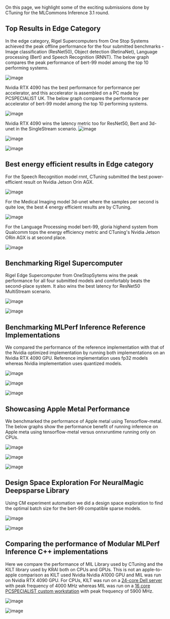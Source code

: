 On this page, we highlight some of the exciting submissions done by CTuning for the MLCommons Inference 3.1 round.

## Top Results in Edge Category

In the edge category, Rigel Supercomputers from One Stop Systems achieved the peak offline performance for the four submitted benchmarks - Image classification (ResNet50), Object detection (RetinaNet), Language processing (Bert) and Speech Recognition (RNNT). The below graph compares the peak performance of bert-99 model among the top 10 performing systems.  

![image](https://github.com/ctuning/mlcommons-ck/assets/4791823/9f8e3367-1ca4-4298-8545-285cdedfc991)


Nvidia RTX 4090 has the best performance for performance per accelerator, and this accelerator is assembled on a PC made by PCSPECIALIST UK. The below graph compares the performance per accelerator of bert-99 model among the top 10 performing systems.  

![image](https://github.com/ctuning/mlcommons-ck/assets/4791823/c02120cb-eda9-4eef-9e22-56fff4bf23a7)


Nvidia RTX 4090 wins the latency metric too for ResNet50, Bert and 3d-unet in the SingleStream scenario. 
![image](https://github.com/ctuning/mlcommons-ck/assets/4791823/6d4b39a0-9f39-474a-ac16-5498e281ebad)

![image](https://github.com/ctuning/mlcommons-ck/assets/4791823/8afb5609-581d-4ee8-be56-731af731f10f)

![image](https://github.com/ctuning/mlcommons-ck/assets/4791823/5cb88f53-9255-4a0b-98df-a192ba87b125)


## Best energy efficient results in Edge category

For the Speech Recognition model rnnt, CTuning submitted the best power-efficient result on Nvidia Jetson Orin AGX.

![image](https://github.com/ctuning/mlcommons-ck/assets/4791823/d485aa50-a0d4-4a40-a805-cc2ddc3e0ca6)


For the Medical Imaging model 3d-unet where the samples per second is quite low, the best 4 energy efficient results are by CTuning.

![image](https://github.com/ctuning/mlcommons-ck/assets/4791823/d15297fb-3eff-47c9-b188-68d438b7f248)

For the Language Processing model bert-99, gloria highend system from Qualcomm tops the energy efficiency metric and CTuning's Nvidia Jetson ORin AGX is at second place.

![image](https://github.com/ctuning/mlcommons-ck/assets/4791823/22c85404-51f5-44b7-b128-8df4579c635c)



## Benchmarking Rigel Supercomputer

Rigel Edge Supercomputer from OneStopSytems wins the peak performance for all four submitted models and comfortably beats the second-place system. It also wins the best latency for ResNet50 MultiStream scenario.


![image](https://github.com/ctuning/mlcommons-ck/assets/4791823/635f5f29-080f-4c7c-85a5-65fcf438f9e1)

![image](https://github.com/ctuning/mlcommons-ck/assets/4791823/c993c2f5-a8b7-4a11-b89f-35d96e357e42)





## Benchmarking MLPerf Inference Reference Implementations

We compared the performance of the reference implementation with that of the Nvidia optimized implementation by running both implementations on an Nvidia RTX 4090 GPU. Reference implementation uses fp32 models whereas Nvidia implementation uses quantized models.  

![image](https://github.com/ctuning/mlcommons-ck/assets/4791823/b46bc509-f242-4bc6-a9e8-ec318d09616b)

![image](https://github.com/ctuning/mlcommons-ck/assets/4791823/404b54d2-a04e-4e5e-861d-43c7d940faf8)

![image](https://github.com/ctuning/mlcommons-ck/assets/4791823/f5a04e85-269f-485a-8839-348dddcd5eb7)

## Showcasing Apple Metal Performance

We benchmarked the performance of Apple metal using Tensorflow-metal. The below graphs show the performance benefit of running inference on Apple meta using tensorflow-metal versus onnxruntime running only on CPUs. 

![image](https://github.com/ctuning/mlcommons-ck/assets/4791823/87385e24-b3b5-4694-8106-2c30eeb393de)

![image](https://github.com/ctuning/mlcommons-ck/assets/4791823/c9a38dc9-0986-461e-b81d-988297e1771e)

![image](https://github.com/ctuning/mlcommons-ck/assets/4791823/4b8565b4-7a23-4f29-b450-6eaf00d10f63)





## Design Space Exploration For NeuralMagic Deepsparse Library

Using CM experiment automation we did a design space exploration to find the optimal batch size for the bert-99 compatible sparse models.

![image](https://github.com/ctuning/mlcommons-ck/assets/4791823/a18088f2-c864-4c16-b714-5b375cf5fc94)

![image](https://github.com/ctuning/mlcommons-ck/assets/4791823/8bd95c5f-344f-4d9f-9f94-c3024efbce13)


## Comparing the performance of Modular MLPerf Inference C++ implementations

Here we compare the performance of MIL Library used by CTuning and the KILT library used by KRAI both on CPUs and GPUs. This is not an apple-to-apple comparison as KILT used Nvidia Nvidia A1000 GPU and MIL was run on Nvidia RTX 4090 GPU. For CPUs, KILT was run on a [24-core Dell server](https://github.com/mlcommons/inference_results_v3.1/blob/main/closed/Krai/systems/7920t-kilt-onnxruntime_cpu.json) with peak frequency of 4000 MHz whereas MIL was run on a [16 core PCSPECIALIST custom workstation](https://github.com/mlcommons/inference_results_v3.1/blob/main/closed/CTuning/systems/amd_ryzen_workstation-cpp-cpu-onnxruntime-vdefault-default_config.json) with peak frequency of 5900 MHz.

![image](https://github.com/ctuning/mlcommons-ck/assets/4791823/6d73360a-27ab-4158-b4cc-a5724d6d4c73)

![image](https://github.com/ctuning/mlcommons-ck/assets/4791823/d6b5516b-4861-4355-badf-65decbf8d3b0)

